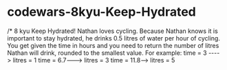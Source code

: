 # codewars-8kyu-Keep-Hydrated
/* 8 kyu Keep Hydrated! Nathan loves cycling.  Because Nathan knows it is important to stay hydrated, he drinks 0.5 litres of water per hour of cycling.  You get given the time in hours and you need to return the number of litres Nathan will drink, rounded to the smallest value.  For example:  time = 3 ----> litres = 1  time = 6.7---> litres = 3  time = 11.8--> litres = 5
